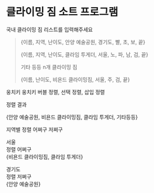 # 클라이밍 짐 소트 프로그램

국내 클라이밍 짐 리스트를 입력해주세요

> {이름, 지역, 난이도, 안양 예술공원, 경기도, 빨, 초, 보, 끝}
>
> {이름, 지역, 난이도, 클라임 투게더, 서울, 노, 파, 남, 검, 끝}
>
> 기타 등등 n개 클라이밍 짐
>
> {이름, 난이도, 비욘드 클라이밍짐, 서울, 주, 검, 끝}

웅치키 웅치키 버블 정렬, 선택 정렬, 삽입 정렬

정렬 결과

{안양 예술공원, 비욘드 클라이밍짐, 클라임 투게더, 기타등등}

지역별 정렬 어쩌구 저쩌구

서울\
정렬 어쩌구\
{비욘드 클라이밍짐, 클라임 투게더}

경기도\
정렬 저쩌구\
{안양 예술공원}